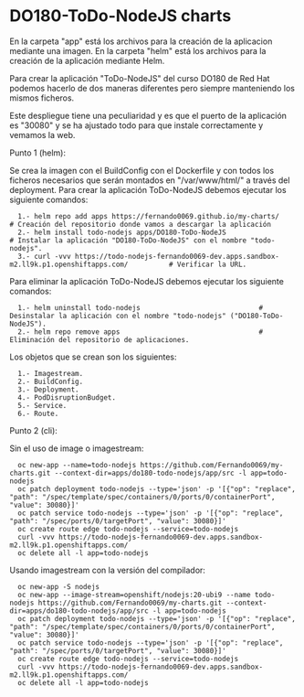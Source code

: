 # DO180-ToDo-NodeJS charts

En la carpeta "app" está los archivos para la creación de la aplicacion mediante una imagen.
En la carpeta "helm" está los archivos para la creación de la aplicación mediante Helm.

Para crear la aplicación "ToDo-NodeJS" del curso DO180 de Red Hat podemos hacerlo de dos maneras diferentes pero siempre manteniendo los mismos ficheros.

Este despliegue tiene una peculiaridad y es que el puerto de la aplicación es "30080" y se ha ajustado todo para que instale correctamente y vemamos la web.

Punto 1 (helm):

Se crea la imagen con el BuildConfig con el Dockerfile y con todos los ficheros necesarios que serán montados en "/var/www/html/" a través del deployment.
Para crear la aplicación ToDo-NodeJS debemos ejecutar los siguiente comandos:
```
  1.- helm repo add apps https://fernando0069.github.io/my-charts/                                       # Creación del repositorio donde vamos a descargar la aplicación
  2.- helm install todo-nodejs apps/DO180-ToDo-NodeJS                                                    # Instalar la aplicación "DO180-ToDo-NodeJS" con el nombre "todo-nodejs".
  3.- curl -vvv https://todo-nodejs-fernando0069-dev.apps.sandbox-m2.ll9k.p1.openshiftapps.com/          # Verificar la URL. 
```

Para eliminar la aplicación ToDo-NodeJS debemos ejecutar los siguiente comandos:
```
  1.- helm uninstall todo-nodejs                             # Desinstalar la aplicación con el nombre "todo-nodejs" ("DO180-ToDo-NodeJS").
  2.- helm repo remove apps                                  # Eliminación del repositorio de aplicaciones.
```

Los objetos que se crean son los siguientes:
```
  1.- Imagestream.
  2.- BuildConfig.
  3.- Deployment.
  4.- PodDisruptionBudget.
  5.- Service.
  6.- Route.
```


Punto 2 (cli):

Sin el uso de image o imagestream:
```
  oc new-app --name=todo-nodejs https://github.com/Fernando0069/my-charts.git --context-dir=apps/do180-todo-nodejs/app/src -l app=todo-nodejs
  oc patch deployment todo-nodejs --type='json' -p '[{"op": "replace", "path": "/spec/template/spec/containers/0/ports/0/containerPort", "value": 30080}]'
  oc patch service todo-nodejs --type='json' -p '[{"op": "replace", "path": "/spec/ports/0/targetPort", "value": 30080}]'
  oc create route edge todo-nodejs --service=todo-nodejs
  curl -vvv https://todo-nodejs-fernando0069-dev.apps.sandbox-m2.ll9k.p1.openshiftapps.com/
  oc delete all -l app=todo-nodejs
```

Usando imagestream con la versión del compilador:
```
  oc new-app -S nodejs
  oc new-app --image-stream=openshift/nodejs:20-ubi9 --name todo-nodejs https://github.com/Fernando0069/my-charts.git --context-dir=apps/do180-todo-nodejs/app/src -l app=todo-nodejs
  oc patch deployment todo-nodejs --type='json' -p '[{"op": "replace", "path": "/spec/template/spec/containers/0/ports/0/containerPort", "value": 30080}]'
  oc patch service todo-nodejs --type='json' -p '[{"op": "replace", "path": "/spec/ports/0/targetPort", "value": 30080}]'
  oc create route edge todo-nodejs --service=todo-nodejs
  curl -vvv https://todo-nodejs-fernando0069-dev.apps.sandbox-m2.ll9k.p1.openshiftapps.com/
  oc delete all -l app=todo-nodejs
```
